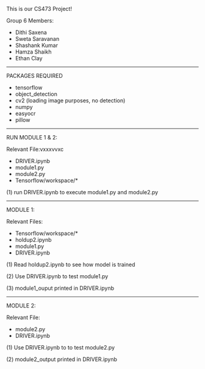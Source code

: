 This is our CS473 Project!

Group 6 Members: 
- Dithi Saxena
- Sweta Saravanan
- Shashank Kumar
- Hamza Shaikh
- Ethan Clay

-----------------------------------------------------

PACKAGES REQUIRED
- tensorflow
- object_detection
- cv2 (loading image purposes, no detection)
- numpy
- easyocr
- pillow

-----------------------------------------------------
RUN MODULE 1 & 2:

Relevant File:vxxxvvxc                                        
- DRIVER.ipynb
- module1.py
- module2.py
- Tensorflow/workspace/*

(1) run DRIVER.ipynb to execute module1.py and module2.py

-----------------------------------------------------

MODULE 1:

Relevant Files: 
- Tensorflow/workspace/*
- holdup2.ipynb
- module1.py
- DRIVER.ipynb

(1) Read holdup2.ipynb to see how model is trained

(2) Use DRIVER.ipynb to test module1.py

(3) module1_ouput printed in DRIVER.ipynb

-----------------------------------------------------

MODULE 2:

Relevant File:
- module2.py
- DRIVER.ipynb

(1) Use DRIVER.ipynb to to test module2.py

(2) module2_output printed in DRIVER.ipynb

